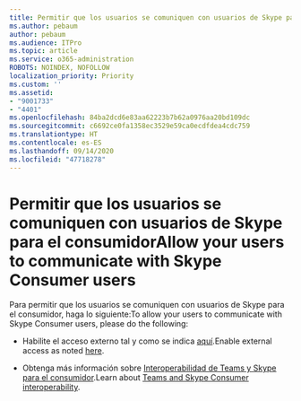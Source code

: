```yaml
---
title: Permitir que los usuarios se comuniquen con usuarios de Skype para el consumidor
ms.author: pebaum
author: pebaum
ms.audience: ITPro
ms.topic: article
ms.service: o365-administration
ROBOTS: NOINDEX, NOFOLLOW
localization_priority: Priority
ms.custom: ''
ms.assetid:
- "9001733"
- "4401"
ms.openlocfilehash: 84ba2dcd6e83aa62223b7b62a0976aa20bd109dc
ms.sourcegitcommit: c6692ce0fa1358ec3529e59ca0ecdfdea4cdc759
ms.translationtype: HT
ms.contentlocale: es-ES
ms.lasthandoff: 09/14/2020
ms.locfileid: "47718278"
---
```

# <a name="allow-your-users-to-communicate-with-skype-consumer-users"></a><span data-ttu-id="e96dd-102">Permitir que los usuarios se comuniquen con usuarios de Skype para el consumidor</span><span class="sxs-lookup"><span data-stu-id="e96dd-102">Allow your users to communicate with Skype Consumer users</span></span>

<span data-ttu-id="e96dd-103">Para permitir que los usuarios se comuniquen con usuarios de Skype para el consumidor, haga lo siguiente:</span><span class="sxs-lookup"><span data-stu-id="e96dd-103">To allow your users to communicate with Skype Consumer users, please do the following:</span></span>

- <span data-ttu-id="e96dd-104">Habilite el acceso externo tal y como se indica [aquí](https://docs.microsoft.com/microsoftteams/manage-external-access#allow-or-block-domains).</span><span class="sxs-lookup"><span data-stu-id="e96dd-104">Enable external access as noted [here](https://docs.microsoft.com/microsoftteams/manage-external-access#allow-or-block-domains).</span></span>

- <span data-ttu-id="e96dd-105">Obtenga más información sobre [Interoperabilidad de Teams y Skype para el consumidor](https://docs.microsoft.com/microsoftteams/teams-skype-interop).</span><span class="sxs-lookup"><span data-stu-id="e96dd-105">Learn about [Teams and Skype Consumer interoperability](https://docs.microsoft.com/microsoftteams/teams-skype-interop).</span></span>
